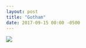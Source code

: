 ```yaml
---
layout: post
title: "Gotham"
date: 2017-09-15 00:00 -0500
---
```

<img src="http://localhost:4000/assets/images/2017-09-15-gotham.jpg">
